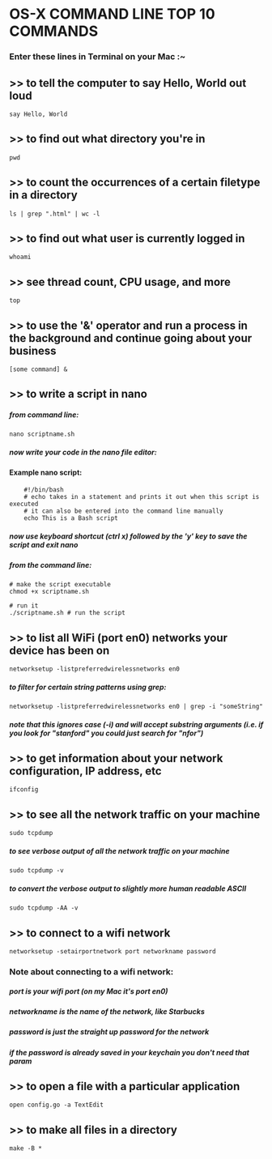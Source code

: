 # OS-X COMMAND LINE TOP 10 COMMANDS
### Enter these lines in Terminal on your Mac :~

## >> to tell the computer to say Hello, World out loud
    say Hello, World

## >> to find out what directory you're in
    pwd

## >> to count the occurrences of a certain filetype in a directory
    ls | grep ".html" | wc -l

## >> to find out what user is currently logged in
    whoami
    
## >> see thread count, CPU usage, and more
    top

## >> to use the '&' operator and run a process in the background and continue going about your business
    [some command] &

## >> to write a script in nano
##### from command line:

    nano scriptname.sh

##### now write your code in the nano file editor:
        
#### Example nano script: 
        
	    #!/bin/bash
	    # echo takes in a statement and prints it out when this script is executed
	    # it can also be entered into the command line manually
	    echo This is a Bash script 
            
        
##### now use keyboard shortcut (ctrl x) followed by the 'y' key to save the script and exit nano    

##### from the command line:
    # make the script executable
    chmod +x scriptname.sh 
    
    # run it
    ./scriptname.sh # run the script

## >> to list all WiFi (port en0) networks your device has been on
    networksetup -listpreferredwirelessnetworks en0 
##### to filter for certain string patterns using grep: 
  
    networksetup -listpreferredwirelessnetworks en0 | grep -i "someString" 
##### note that this ignores case (-i) and will accept substring arguments (i.e. if you look for "stanford" you could just search for "nfor")

## >> to get information about your network configuration, IP address, etc
    ifconfig

## >> to see all the network traffic on your machine
    sudo tcpdump
##### to see verbose output of all the network traffic on your machine

    sudo tcpdump -v
##### to convert the verbose output to slightly more human readable ASCII

    sudo tcpdump -AA -v

## >> to connect to a wifi network 
    networksetup -setairportnetwork port networkname password
### Note about connecting to a wifi network:
##### port is your wifi port (on my Mac it's port en0)
##### networkname is the name of the network, like Starbucks
##### password is just the straight up password for the network
##### if the password is already saved in your keychain you don't need that param

## >> to open a file with a particular application 
    open config.go -a TextEdit
    
## >> to make all files in a directory
    make -B *

